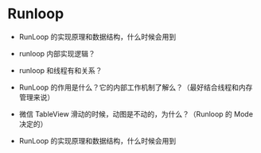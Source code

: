 # Runloop

- RunLoop 的实现原理和数据结构，什么时候会用到

- runloop 内部实现逻辑？
- runloop 和线程有和关系？

- RunLoop 的作用是什么？它的内部工作机制了解么？（最好结合线程和内存管理来说）
- 微信 TableView 滑动的时候，动图是不动的，为什么？（Runloop 的 Mode 决定的）
- RunLoop 的实现原理和数据结构，什么时候会用到
